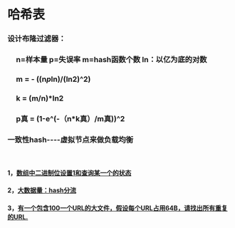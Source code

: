 # 哈希表
### 设计布隆过滤器：
### &nbsp;&nbsp;&nbsp;&nbsp;  	n=样本量    p=失误率   m=hash函数个数   ln：以亿为底的对数
	
### &nbsp;&nbsp;&nbsp;&nbsp;  		  m = - ((n*p*ln)/(ln2)^2)
	
### &nbsp;&nbsp;&nbsp;&nbsp;  		  k = (m/n)*ln2
	
### &nbsp;&nbsp;&nbsp;&nbsp;  		  p真 = (1-e^(-（n*k真）/m真))^2 

	
### 一致性hash----虚拟节点来做负载均衡
&emsp;
&emsp;


#### 1，[数组中二进制位设置1和查询某一个的状态](https://github.com/sihaihou/algorithm/blob/master/src/com/reyco/algorithm/hash/Test1.java)
#### 2，[大数据量：hash分流](https://github.com/sihaihou/algorithm/blob/master/src/com/reyco/algorithm/hash/Test2.java)
#### 3，[有一个包含100一个URL的大文件，假设每个URL占用64B，请找出所有重复的URL.](https://github.com/sihaihou/algorithm/blob/master/src/com/reyco/algorithm/hash/Test3.java)

